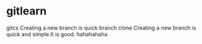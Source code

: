 # gitlearn
gitcs
Creating a new branch is quick
branch clone
Creating a new branch is quick and simple.It is good.
hahahahaha
